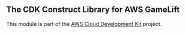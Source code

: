 ## The CDK Construct Library for AWS GameLift
This module is part of the [AWS Cloud Development Kit](https://github.com/awslabs/aws-cdk) project.

